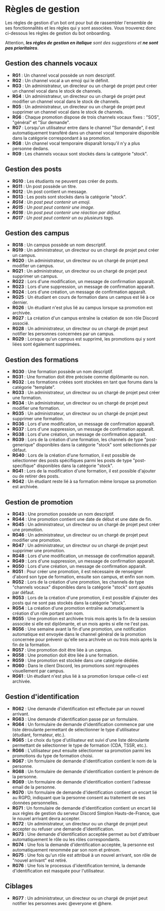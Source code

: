  # Règles de gestion  

Les règles de gestion d'un bot ont pour but de rassembler l'ensemble de ses fonctionnalités et les règles qui y sont associées. Vous trouverez donc ci-dessous les règles de gestion du bot onboarding.  

Attention, ***les règles de gestion en italique** sont des suggestions et **ne sont pas prioritaires***.  

## Gestion des channels vocaux  

- **RG1** : Un channel vocal possède un nom descriptif.  
- **RG2** : Un channel vocal a un emoji qui le définit.  
- **RG3** : Un administrateur, un directeur ou un chargé de projet peut créer un channel vocal dans le stock de channels.  
- **RG4** : Un administrateur, un directeur ou un chargé de projet peut modifier un channel vocal dans le stock de channels.  
- **RG5** : Un administrateur, un directeur ou un chargé de projet peut supprimer un channel vocal dans le stock de channels.  
- **RG6** : Chaque promotion dispose de trois channels vocaux fixes : "SOS", "général" et "Sur demande".  
- **RG7** : Lorsqu'un utilisateur entre dans le channel "Sur demande", il est automatiquement transféré dans un channel vocal temporaire disponible dans la catégorie correspondant à sa promotion.  
- **RG8** : Un channel vocal temporaire disparaît lorsqu'il n'y a plus personne dedans.  
- **RG9** : Les channels vocaux sont stockés dans la catégorie "stock".  

## Gestion des posts  

- **RG10** : Les étudiants ne peuvent pas créer de posts.  
- **RG11** : Un post possède un titre.  
- **RG12** : Un post contient un message.  
- **RG13** : Les posts sont stockés dans la catégorie "stock".  
- ***RG14** : Un post peut contenir un emoji.*  
- ***RG15** : Un post peut contenir une image.*  
- ***RG16** : Un post peut contenir une réaction par défaut.*  
- ***RG17** : Un post peut contenir un ou plusieurs tags.*  

## Gestion des campus  

- **RG18** : Un campus possède un nom descriptif.  
- **RG19** : Un administrateur, un directeur ou un chargé de projet peut créer un campus.  
- **RG20** : Un administrateur, un directeur ou un chargé de projet peut modifier un campus.  
- **RG21** : Un administrateur, un directeur ou un chargé de projet peut supprimer un campus.  
- **RG22** : Lors d'une modification, un message de confirmation apparaît.  
- **RG23** : Lors d'une suppression, un message de confirmation apparaît.  
- **RG24** : Lors d'une création, un message de confirmation apparaît.  
- **RG25** : Un étudiant en cours de formation dans un campus est lié à ce dernier.  
- **RG26** : Un étudiant n'est plus lié au campus lorsque sa promotion est archivée.  
- **RG27** : La création d'un campus entraîne la création de son rôle Discord associé.  
- **RG28** : Un administrateur, un directeur ou un chargé de projet peut notifier les personnes concernées par un campus.  
- **RG29** : Lorsque qu'un campus est supprimé, les promotions qui y sont liées sont également supprimées.  

## Gestion des formations  

- **RG30** : Une formation possède un nom descriptif.  
- **RG31** : Une formation doit être précisée comme diplômante ou non.  
- **RG32** : Les formations créées sont stockées en tant que forums dans la catégorie "template".  
- **RG33** : Un administrateur, un directeur ou un chargé de projet peut créer une formation.  
- **RG34** : Un administrateur, un directeur ou un chargé de projet peut modifier une formation.  
- **RG35** : Un administrateur, un directeur ou un chargé de projet peut supprimer une formation.  
- **RG36** : Lors d'une modification, un message de confirmation apparaît.  
- **RG37** : Lors d'une suppression, un message de confirmation apparaît.  
- **RG38** : Lors d'une création, un message de confirmation apparaît.  
- **RG39** : Lors de la création d'une formation, les channels de type "post-generique" disponibles dans la catégorie "stock" sont sélectionnés par défaut.  
- **RG40** : Lors de la création d'une formation, il est possible de sélectionner des posts spécifiques parmi les posts de type "post-specifique" disponibles dans la catégorie "stock".  
- **RG41** : Lors de la modification d'une formation, il est possible d'ajouter ou de retirer des posts.  
- **RG42** : Un étudiant reste lié à sa formation même lorsque sa promotion est archivée.  

## Gestion de promotion  

- **RG43** : Une promotion possède un nom descriptif.  
- **RG44** : Une promotion contient une date de début et une date de fin.  
- **RG45** : Un administrateur, un directeur ou un chargé de projet peut créer une promotion.  
- **RG46** : Un administrateur, un directeur ou un chargé de projet peut modifier une promotion.  
- **RG47** : Un administrateur, un directeur ou un chargé de projet peut supprimer une promotion.  
- **RG48** : Lors d'une modification, un message de confirmation apparaît.  
- **RG49** : Lors d'une suppression, un message de confirmation apparaît.  
- **RG50** : Lors d'une création, un message de confirmation apparaît.  
- **RG51** : Pour créer une promotion, il est nécessaire de renseigner d'abord son type de formation, ensuite son campus, et enfin son nom.  
- **RG52** : Lors de la création d'une promotion, les channels de type "channels vocaux" disponibles dans la catégorie "stock" sont ajoutés par défaut.  
- **RG53** : Lors de la création d'une promotion, il est possible d'ajouter des posts qui ne sont pas stockés dans la catégorie "stock".  
- **RG54** : La création d'une promotion entraîne automatiquement la création d'un rôle portant son nom.  
- **RG55** : Une promotion est archivée trois mois après la fin de la session associée si elle est diplômante, et un mois après si elle ne l'est pas.  
- **RG56** : Une semaine avant la fin d'une promotion, une notification automatique est envoyée dans le channel général de la promotion concernée pour prévenir qu'elle sera archivée un ou trois mois après la fin de la formation.  
- **RG57** : Une promotion doit être liée à un campus.  
- **RG58** : Une promotion doit être liée à une formation.  
- **RG59** : Une promotion est stockée dans une catégorie dédiée.  
- **RG60** : Dans le client Discord, les promotions sont regroupées visuellement par campus.  
- **RG61** : Un étudiant n'est plus lié à sa promotion lorsque celle-ci est archivée.  

## Gestion d'identification  

- **RG62** : Une demande d'identification est effectuée par un nouvel arrivant.  
- **RG63** : Une demande d'identification passe par un formulaire.  
- **RG64** : Un formulaire de demande d'identification commence par une liste déroulante permettant de sélectionner le type d'utilisateur (étudiant, formateur, etc.).  
- **RG65** : Le choix du type d'utilisateur est suivi d'une liste déroulante permettant de sélectionner le type de formation (CDA, TSSR, etc.).  
- **RG66** : L'utilisateur peut ensuite sélectionner sa promotion parmi les promotions du type de formation choisi.  
- **RG67** : Un formulaire de demande d'identification contient le nom de la personne.  
- **RG68** : Un formulaire de demande d'identification contient le prénom de la personne.  
- **RG69** : Un formulaire de demande d'identification contient l'adresse email de la personne.  
- **RG70** : Un formulaire de demande d'identification contient un encart lié au RGPD, indiquant que la personne consent au traitement de ses données personnelles.  
- **RG71** : Un formulaire de demande d'identification contient un encart lié aux règles de gestion du serveur Discord Simplon Hauts-de-France, que le nouvel arrivant devra accepter.  
- **RG72** : Un administrateur, un directeur ou un chargé de projet peut accepter ou refuser une demande d'identification.  
- **RG73** : Une demande d'identification acceptée permet au bot d'attribuer automatiquement le rôle ou les rôles correspondants.  
- **RG74** : Une fois la demande d'identification acceptée, la personne est automatiquement renommée par son nom et prénom.  
- **RG75** : Une fois qu'un rôle est attribué à un nouvel arrivant, son rôle de "nouvel arrivant" est retiré.  
- **RG76** : Une fois le processus d'identification terminé, la demande d'identification est masquée pour l'utilisateur.  

## Ciblages  

- **RG77** : Un administrateur, un directeur ou un chargé de projet peut notifier les personnes avec @everyone et @here.  
